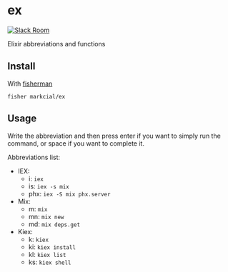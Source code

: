 # ex

[![Slack Room][slack-badge]][slack-link]

Elixir abbreviations and functions

## Install

With [fisherman]

```
fisher markcial/ex
```

## Usage

Write the abbreviation and then press enter if you want to simply run the command, or space if you want to complete it.

Abbreviations list: 
 * IEX:
   * i: `iex`
   * is: `iex -s mix`
   * phx: `iex -S mix phx.server`
 * Mix:
   * m: `mix`
   * mn: `mix new`
   * md: `mix deps.get`
 * Kiex:
   * k: `kiex`
   * ki: `kiex install`
   * kl: `kiex list`
   * ks: `kiex shell`


[slack-link]: https://fisherman-wharf.herokuapp.com
[slack-badge]: https://fisherman-wharf.herokuapp.com/badge.svg
[fisherman]: https://github.com/fisherman/fisherman

